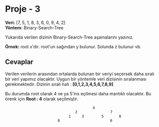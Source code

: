 # Proje - 3

**Veri:**  [7, 5, 1, 8, 3, 6, 0, 9, 4, 2]   
**Yöntem:** Binary-Search-Tree

Yukarıda verilen dizinin Binary-Search-Tree aşamalarını yazınız.

**Örnek:** root x'dir. root'un sağından y bulunur. Solunda z bulunur vb.


## Cevaplar
Verilen verilerin arasından ortalarda bulunan bir veriyi seçersek daha sıralı bir veri yapımız olacaktır. Uygun bir yöntemle veri dizisinin sıralanması gerekmektedir. Dizinin sıralı hali : **[0,1,2,3,4,5,6,7,8,9]**

Bu durumda root olarak 4 ve ya 5'ins eçilmesi daha mantıklı olacaktır. Bu örenk için **Root : 4** olarak seçilmiştir.

                                            4
                                    2               7
                                 1     3        5       8       
                            0                       6               


 